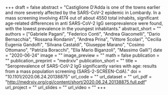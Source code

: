 +++
draft = false
abstract = "Castiglione D'Adda is one of the towns earlier and more severely affected by the SARS-CoV-2 epidemic in Lombardy. In a mass screening involving 4174 out of about 4550 total inhabits, significant age-related differences in anti SARS-CoV-2 IgG seroprevalence were found, with the lowest prevalence in the youngest inhabitants."
abstract_short = ""
authors = ["Gabriele Pagani", "Federico Conti", "Andrea Giacomelli", "Dario Bernacchia", "Rossana Rondanin", "Andrea Prina", "Vittore Scolari", "Cecilia Eugenia Gandolfi", "Silvana Castaldi", "Giuseppe Marano", "Cosimo Ottomano", "Patrizia Boracchi", "Elia Mario Biganzoli", "Massimo Galli"]
date = "2020-06-24"
image = ""
image_preview = ""
math = false
publication = ""
publication_preprint = "medrxiv"
publication_short = ""
title = "Seroprevalence of SARS-CoV-2 IgG significantly varies with age: results from a mass population screening (SARS-2-SCREEN-CdA)."
doi = "10.1101/2020.06.24.20138875"
url_code = ""
url_dataset = ""
url_pdf = "http://medrxiv.org/cgi/content/short/2020.06.24.20138875.full.pdf"
url_project = ""
url_slides = ""
url_video = ""
+++